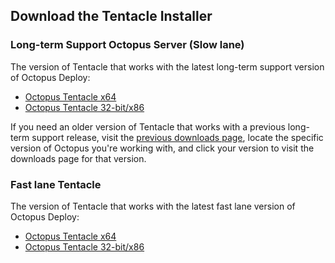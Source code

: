 ## Download the Tentacle Installer

### Long-term Support Octopus Server (Slow lane)

The version of Tentacle that works with the latest long-term support version of Octopus Deploy:

- [Octopus Tentacle x64](https://octopus.com/downloads/slowlane/WindowsX64/OctopusTentacle)
- [Octopus Tentacle 32-bit/x86](https://octopus.com/downloads/slowlane/Windows/X86WindowsX86/OctopusTentacle)

If you need an older version of Tentacle that works with a previous long-term support release, visit the [previous downloads page](https://octopus.com/downloads/previous), locate the specific version of Octopus you're working with, and click your version to visit the downloads page for that version.

### Fast lane Tentacle

The version of Tentacle that works with the latest fast lane version of Octopus Deploy:

 - [Octopus Tentacle x64](https://octopus.com/downloads/fastlane/WindowsX64/OctopusTentacle)
 - [Octopus Tentacle 32-bit/x86](https://octopus.com/downloads/fastlane/WindowsX86/OctopusTentacle)
